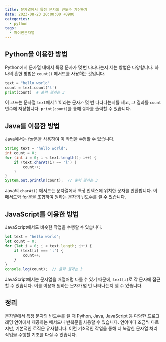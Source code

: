 ```yaml
---
title: 문자열에서 특정 문자의 빈도수 계산하기
date: 2023-08-23 20:00:00 +0900
categories:
  - python
tags:
  - 파이썬문자열
---
```


## Python을 이용한 방법

Python에서 문자열 내에서 특정 문자가 몇 번 나타나는지 세는 방법은 다양합니다. 하나의 흔한 방법은 `count()` 메서드를 사용하는 것입니다.

```python
text = "hello world"
count = text.count('l')
print(count)  # 출력 결과는 3
```

이 코드는 문자열 `text`에서 'l'이라는 문자가 몇 번 나타나는지를 세고, 그 결과를 `count` 변수에 저장합니다. `print(count)`를 통해 결과를 출력할 수 있습니다.

## Java를 이용한 방법

Java에서는 for문을 사용하여 이 작업을 수행할 수 있습니다.

```java
String text = "hello world";
int count = 0;
for (int i = 0; i < text.length(); i++) {
    if (text.charAt(i) == 'l') {
        count++;
    }
}
System.out.println(count);  // 출력 결과는 3
```

Java의 `charAt()` 메서드는 문자열에서 특정 인덱스에 위치한 문자를 반환합니다. 이 메서드와 for문을 조합하여 원하는 문자의 빈도수를 셀 수 있습니다.

## JavaScript를 이용한 방법

JavaScript에서도 비슷한 작업을 수행할 수 있습니다.

```javascript
let text = "hello world";
let count = 0;
for (let i = 0; i < text.length; i++) {
    if (text[i] === 'l') {
        count++;
    }
}
console.log(count);  // 출력 결과는 3
```

JavaScript에서는 문자열을 배열처럼 다룰 수 있기 때문에, `text[i]`로 각 문자에 접근할 수 있습니다. 이를 이용해 원하는 문자가 몇 번 나타나는지 셀 수 있습니다.

## 정리

문자열에서 특정 문자의 빈도수를 셀 때 Python, Java, JavaScript 등 다양한 프로그래밍 언어에서 제공하는 메서드나 반복문을 사용할 수 있습니다. 언어마다 조금씩 다르지만, 기본적인 로직은 유사합니다. 이런 기초적인 작업을 통해 더 복잡한 문자열 처리 작업을 수행할 기초를 다질 수 있습니다.